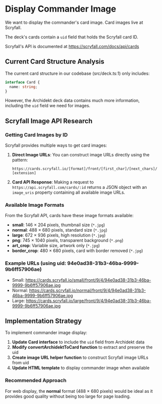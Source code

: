 # Display Commander Image

We want to display the commander's card image.
Card images live at Scryfall.

The deck's cards contain a `uid` field that holds the Scryfall card ID.

Scryfall's API is documented at https://scryfall.com/docs/api/cards

## Current Card Structure Analysis

The current card structure in our codebase (src/deck.ts:1) only includes:

```typescript
interface Card {
  name: string;
}
```

However, the Archidekt deck data contains much more information, including the `uid` field we need for images.

## Scryfall Image API Research

### Getting Card Images by ID

Scryfall provides multiple ways to get card images:

1. **Direct Image URLs**: You can construct image URLs directly using the pattern:

   ```
   https://cards.scryfall.io/[format]/front/[first_char]/[next_chars]/[full_card_id].[extension]
   ```

2. **Card API Response**: Making a request to `https://api.scryfall.com/cards/:id` returns a JSON object with an `image_uris` property containing all available image URLs.

### Available Image Formats

From the Scryfall API, cards have these image formats available:

- **small**: 146 × 204 pixels, thumbnail size (`*.jpg`)
- **normal**: 488 × 680 pixels, standard size (`*.jpg`)
- **large**: 672 × 936 pixels, high resolution (`*.jpg`)
- **png**: 745 × 1040 pixels, transparent background (`*.png`)
- **art_crop**: Variable size, artwork only (`*.jpg`)
- **border_crop**: 480 × 680 pixels, card with border removed (`*.jpg`)

### Example URLs (using uid: 94e0ad38-31b3-46ba-9999-9b6ff57906ae)

- Small: https://cards.scryfall.io/small/front/9/4/94e0ad38-31b3-46ba-9999-9b6ff57906ae.jpg
- Normal: https://cards.scryfall.io/normal/front/9/4/94e0ad38-31b3-46ba-9999-9b6ff57906ae.jpg
- Large: https://cards.scryfall.io/large/front/9/4/94e0ad38-31b3-46ba-9999-9b6ff57906ae.jpg

## Implementation Strategy

To implement commander image display:

1. **Update Card interface** to include the `uid` field from Archidekt data
2. **Modify convertArchidektToCard function** to extract and preserve the uid
3. **Create image URL helper function** to construct Scryfall image URLs from uid
4. **Update HTML template** to display commander image when available

### Recommended Approach

For web display, the **normal** format (488 × 680 pixels) would be ideal as it provides good quality without being too large for page loading.

